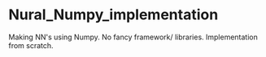 # Nural_Numpy_implementation
Making NN's using Numpy. 
No fancy framework/ libraries.
Implementation from scratch.

